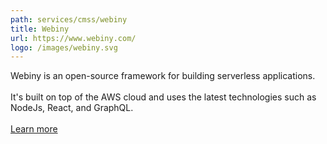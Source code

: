 ```yaml
---
path: services/cmss/webiny
title: Webiny
url: https://www.webiny.com/
logo: /images/webiny.svg
---
```

Webiny is an open-source framework for building serverless applications. \
\
It's built on top of the AWS cloud and uses the latest technologies such as NodeJs, React, and GraphQL.\
\
[Learn more](https://www.webiny.com)